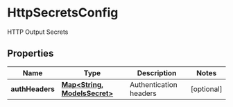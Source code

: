 

# HttpSecretsConfig

HTTP Output Secrets

## Properties

| Name | Type | Description | Notes |
|------------ | ------------- | ------------- | -------------|
|**authHeaders** | [**Map&lt;String, ModelsSecret&gt;**](ModelsSecret.md) | Authentication headers |  [optional] |



